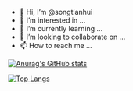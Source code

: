 - 👋 Hi, I’m @songtianhui
- 👀 I’m interested in ...
- 🌱 I’m currently learning ...
- 💞️ I’m looking to collaborate on ...
- 📫 How to reach me ...

[![Anurag's GitHub stats](https://github-readme-stats.vercel.app/api?username=songtianhui)](https://github.com/anuraghazra/github-readme-stats)

[![Top Langs](https://github-readme-stats.vercel.app/api/top-langs/?username=songtianhui&langs_count=8)](https://github.com/anuraghazra/github-readme-stats)

<!---
songtianhui/songtianhui is a ✨ special ✨ repository because its `README.md` (this file) appears on your GitHub profile.
You can click the Preview link to take a look at your changes.
--->
